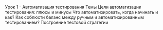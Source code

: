 Урок 1 - Автоматизация тестирования
Темы
Цели автоматизации тестирования: плюсы и минусы
Что автоматизировать, когда начинать и как?
Как соблюсти баланс между ручным и автоматизированным тестированием?
Построение тестовой стратегии
